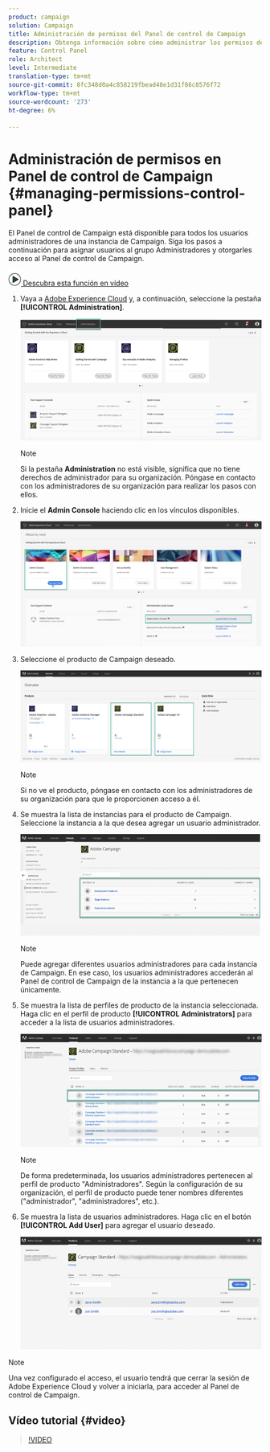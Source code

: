 ```yaml
---
product: campaign
solution: Campaign
title: Administración de permisos del Panel de control de Campaign
description: Obtenga información sobre cómo administrar los permisos del Panel de control de Campaign
feature: Control Panel
role: Architect
level: Intermediate
translation-type: tm+mt
source-git-commit: 8fc348d0a4c858219fbead48e1d31f86c8576f72
workflow-type: tm+mt
source-wordcount: '273'
ht-degree: 6%

---
```



# Administración de permisos en Panel de control de Campaign {#managing-permissions-control-panel}

El Panel de control de Campaign está disponible para todos los usuarios administradores de una instancia de Campaign. Siga los pasos a continuación para asignar usuarios al grupo Administradores y otorgarles acceso al Panel de control de Campaign.

![](assets/do-not-localize/how-to-video.png)[ Descubra esta función en vídeo](../../discover/using/managing-permissions.md#video)

1. Vaya a [Adobe Experience Cloud](https://experiencecloud.adobe.com/) y, a continuación, seleccione la pestaña **[!UICONTROL Administration]**.

   ![](assets/do-not-localize/control_panel_add_user1.png)

   >[!NOTE]
   >
   >Si la pestaña <b>Administration</b> no está visible, significa que no tiene derechos de administrador para su organización. Póngase en contacto con los administradores de su organización para realizar los pasos con ellos.

1. Inicie el **Admin Console** haciendo clic en los vínculos disponibles.

   ![](assets/do-not-localize/control_panel_admin1.png)

1. Seleccione el producto de Campaign deseado.

   ![](assets/do-not-localize/control_panel_add_user3.png)

   >[!NOTE]
   >
   >Si no ve el producto, póngase en contacto con los administradores de su organización para que le proporcionen acceso a él.

1. Se muestra la lista de instancias para el producto de Campaign. Seleccione la instancia a la que desea agregar un usuario administrador.

   ![](assets/do-not-localize/control_panel_add_user4.png)

   >[!NOTE]
   >
   >Puede agregar diferentes usuarios administradores para cada instancia de Campaign. En ese caso, los usuarios administradores accederán al Panel de control de Campaign de la instancia a la que pertenecen únicamente.

1. Se muestra la lista de perfiles de producto de la instancia seleccionada. Haga clic en el perfil de producto **[!UICONTROL Administrators]** para acceder a la lista de usuarios administradores.

   ![](assets/do-not-localize/control_panel_add_user_5.png)

   >[!NOTE]
   >
   >De forma predeterminada, los usuarios administradores pertenecen al perfil de producto &quot;Administradores&quot;. Según la configuración de su organización, el perfil de producto puede tener nombres diferentes (&quot;administrador&quot;, &quot;administradores&quot;, etc.).

1. Se muestra la lista de usuarios administradores. Haga clic en el botón **[!UICONTROL Add User]** para agregar el usuario deseado.

   ![](assets/do-not-localize/control_panel_add_user_6.png)

>[!NOTE]
>
>Una vez configurado el acceso, el usuario tendrá que cerrar la sesión de Adobe Experience Cloud y volver a iniciarla, para acceder al Panel de control de Campaign.

## Vídeo tutorial {#video}

>[!VIDEO](https://video.tv.adobe.com/v/27147?quality=12)
